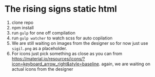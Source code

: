 # The rising signs static html

1) clone repo
2) npm install
3) run `gulp` for one off compilation
4) run `gulp watcher` to watch scss for auto copilation
5) We are still waiting on images from the designer so for now just use `sigil.png` as a placeholder.
6) For icons just pick something as close as you can from https://material.io/resources/icons/?icon=keyboard_arrow_right&style=baseline. again, we are waiting on actual icons from the designer
